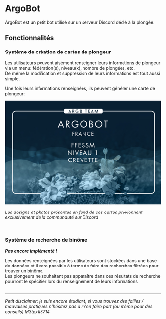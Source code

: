 # ArgoBot
ArgoBot est un petit bot utilisé sur un serveur Discord dédié à la plongée.


## Fonctionnalités

### Système de création de cartes de plongeur
Les utilisateurs peuvent aisément renseigner leurs informations de plongeur via un menu: fédération(s), niveau(x), nombre de plongées, etc. <br/>
De même la modification et suppression de leurs informations est tout aussi simple.

Une fois leurs informations renseignées, ils peuvent générer une carte de plongeur:

![Un exemple de carte générée][carte exemple]

*Les designs et photos présentes en fond de ces cartes proviennent exclusivement de la communauté sur Discord*


<br/>

### Système de recherche de binôme
_**Pas encore implémenté !**_

Les données renseignées par les utilisateurs sont stockées dans une base de données et il sera possible à terme de faire des recherches filtrées pour trouver un binôme. <br/>
Les plongeurs ne souhaitant pas apparaître dans ces résultats de recherche pourront le spécifier lors du renseignement de leurs informations <br/><br/>



---
*Petit disclaimer: je suis encore étudiant, si vous trouvez des failles / mauvaises pratiques n'hésitez pas à m'en faire part (ou même pour des conseils) M3tex#3714*



[carte exemple]: examples/ArgoBot_card_example.jpg